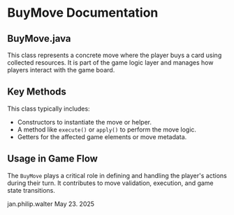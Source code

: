 # BuyMove Documentation

## BuyMove.java

This class represents a concrete move where the player buys a card using collected resources. It is part of the game logic layer and manages how players interact with the game board.

## Key Methods

This class typically includes:
- Constructors to instantiate the move or helper.
- A method like `execute()` or `apply()` to perform the move logic.
- Getters for the affected game elements or move metadata.

## Usage in Game Flow

The `BuyMove` plays a critical role in defining and handling the player's actions during their turn. It contributes to move validation, execution, and game state transitions.

jan.philip.walter May 23. 2025
